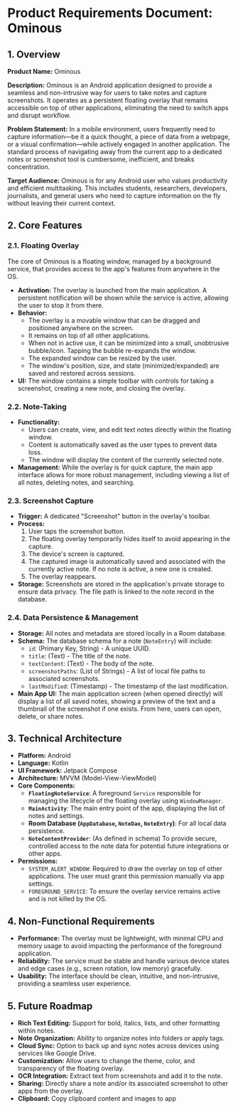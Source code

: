 # Product Requirements Document: Ominous

## 1. Overview

**Product Name:** Ominous

**Description:** Ominous is an Android application designed to provide a seamless and non-intrusive way for users to take notes and capture screenshots. It operates as a persistent floating overlay that remains accessible on top of other applications, eliminating the need to switch apps and disrupt workflow.

**Problem Statement:** In a mobile environment, users frequently need to capture information—be it a quick thought, a piece of data from a webpage, or a visual confirmation—while actively engaged in another application. The standard process of navigating away from the current app to a dedicated notes or screenshot tool is cumbersome, inefficient, and breaks concentration.

**Target Audience:** Ominous is for any Android user who values productivity and efficient multitasking. This includes students, researchers, developers, journalists, and general users who need to capture information on the fly without leaving their current context.

## 2. Core Features

### 2.1. Floating Overlay

The core of Ominous is a floating window, managed by a background service, that provides access to the app's features from anywhere in the OS.

*   **Activation:** The overlay is launched from the main application. A persistent notification will be shown while the service is active, allowing the user to stop it from there.
*   **Behavior:**
    *   The overlay is a movable window that can be dragged and positioned anywhere on the screen.
    *   It remains on top of all other applications.
    *   When not in active use, it can be minimized into a small, unobtrusive bubble/icon. Tapping the bubble re-expands the window.
    *   The expanded window can be resized by the user.
    *   The window's position, size, and state (minimized/expanded) are saved and restored across sessions.
*   **UI:** The window contains a simple toolbar with controls for taking a screenshot, creating a new note, and closing the overlay.

### 2.2. Note-Taking

*   **Functionality:**
    *   Users can create, view, and edit text notes directly within the floating window.
    *   Content is automatically saved as the user types to prevent data loss.
    *   The window will display the content of the currently selected note.
*   **Management:** While the overlay is for quick capture, the main app interface allows for more robust management, including viewing a list of all notes, deleting notes, and searching.

### 2.3. Screenshot Capture

*   **Trigger:** A dedicated "Screenshot" button in the overlay's toolbar.
*   **Process:**
    1.  User taps the screenshot button.
    2.  The floating overlay temporarily hides itself to avoid appearing in the capture.
    3.  The device's screen is captured.
    4.  The captured image is automatically saved and associated with the currently active note. If no note is active, a new one is created.
    5.  The overlay reappears.
*   **Storage:** Screenshots are stored in the application's private storage to ensure data privacy. The file path is linked to the note record in the database.

### 2.4. Data Persistence & Management

*   **Storage:** All notes and metadata are stored locally in a Room database.
*   **Schema:** The database schema for a note (`NoteEntry`) will include:
    *   `id`: (Primary Key, String) - A unique UUID.
    *   `title`: (Text) - The title of the note.
    *   `textContent`: (Text) - The body of the note.
    *   `screenshotPaths`: (List of Strings) - A list of local file paths to associated screenshots.
    *   `lastModified`: (Timestamp) - The timestamp of the last modification.
*   **Main App UI:** The main application screen (when opened directly) will display a list of all saved notes, showing a preview of the text and a thumbnail of the screenshot if one exists. From here, users can open, delete, or share notes.

## 3. Technical Architecture

*   **Platform:** Android
*   **Language:** Kotlin
*   **UI Framework:** Jetpack Compose
*   **Architecture:** MVVM (Model-View-ViewModel)
*   **Core Components:**
    *   **`FloatingNoteService`**: A foreground `Service` responsible for managing the lifecycle of the floating overlay using `WindowManager`.
    *   **`MainActivity`**: The main entry point of the app, displaying the list of notes and settings.
    *   **Room Database (`AppDatabase`, `NoteDao`, `NoteEntry`)**: For all local data persistence.
    *   **`NoteContentProvider`**: (As defined in schema) To provide secure, controlled access to the note data for potential future integrations or other apps.
*   **Permissions:**
    *   `SYSTEM_ALERT_WINDOW`: Required to draw the overlay on top of other applications. The user must grant this permission manually via app settings.
    *   `FOREGROUND_SERVICE`: To ensure the overlay service remains active and is not killed by the OS.

## 4. Non-Functional Requirements

*   **Performance:** The overlay must be lightweight, with minimal CPU and memory usage to avoid impacting the performance of the foreground application.
*   **Reliability:** The service must be stable and handle various device states and edge cases (e.g., screen rotation, low memory) gracefully.
*   **Usability:** The interface should be clean, intuitive, and non-intrusive, providing a seamless user experience.

## 5. Future Roadmap

*   **Rich Text Editing:** Support for bold, italics, lists, and other formatting within notes.
*   **Note Organization:** Ability to organize notes into folders or apply tags.
*   **Cloud Sync:** Option to back up and sync notes across devices using services like Google Drive.
*   **Customization:** Allow users to change the theme, color, and transparency of the floating overlay.
*   **OCR Integration:** Extract text from screenshots and add it to the note.
*   **Sharing:** Directly share a note and/or its associated screenshot to other apps from the overlay.
*   **Clipboard:** Copy clipboard content and images to app 
